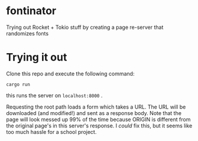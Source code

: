 # fontinator
Trying out Rocket + Tokio stuff by creating a page re-server that randomizes fonts

# Trying it out
Clone this repo and execute the following command:
```
cargo run
```
this runs the server on `localhost:8000` .

Requesting the root path loads a form which takes a URL. The URL will be downloaded (and modified!) and sent as a 
response body. Note that the page will look messed up 99% of the time because ORIGIN is different from the 
original page's in this server's response. I _could_ fix this, but it seems like too much hassle for a school project.
